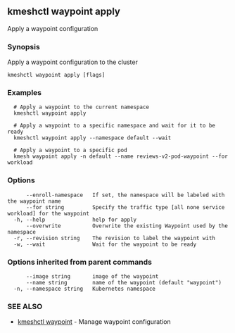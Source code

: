 ## kmeshctl waypoint apply

Apply a waypoint configuration

### Synopsis

Apply a waypoint configuration to the cluster

```
kmeshctl waypoint apply [flags]
```

### Examples

```
  # Apply a waypoint to the current namespace
  kmeshctl waypoint apply

  # Apply a waypoint to a specific namespace and wait for it to be ready
  kmeshctl waypoint apply --namespace default --wait
 
  # Apply a waypoint to a specific pod
  kmesh waypoint apply -n default --name reviews-v2-pod-waypoint --for workload
```

### Options

```
      --enroll-namespace   If set, the namespace will be labeled with the waypoint name
      --for string         Specify the traffic type [all none service workload] for the waypoint
  -h, --help               help for apply
      --overwrite          Overwrite the existing Waypoint used by the namespace
  -r, --revision string    The revision to label the waypoint with
  -w, --wait               Wait for the waypoint to be ready
```

### Options inherited from parent commands

```
      --image string       image of the waypoint
      --name string        name of the waypoint (default "waypoint")
  -n, --namespace string   Kubernetes namespace
```

### SEE ALSO

* [kmeshctl waypoint](kmeshctl_waypoint.md)	 - Manage waypoint configuration

